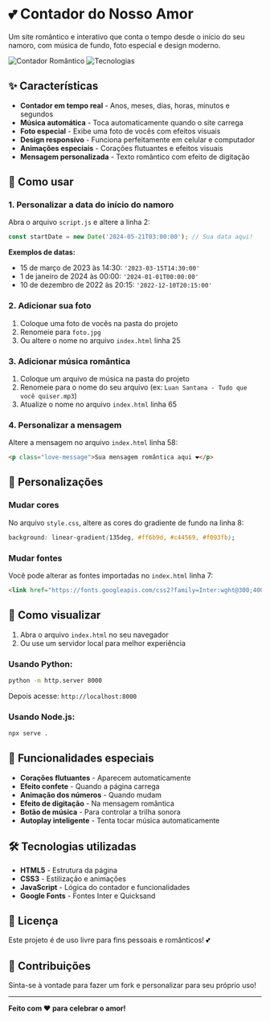 # 💕 Contador do Nosso Amor

Um site romântico e interativo que conta o tempo desde o início do seu namoro, com música de fundo, foto especial e design moderno.

![Contador Romântico](https://img.shields.io/badge/Status-Ativo-brightgreen)
![Tecnologias](https://img.shields.io/badge/HTML-CSS-JavaScript-orange)

## ✨ Características

- **Contador em tempo real** - Anos, meses, dias, horas, minutos e segundos
- **Música automática** - Toca automaticamente quando o site carrega
- **Foto especial** - Exibe uma foto de vocês com efeitos visuais
- **Design responsivo** - Funciona perfeitamente em celular e computador
- **Animações especiais** - Corações flutuantes e efeitos visuais
- **Mensagem personalizada** - Texto romântico com efeito de digitação

## 🚀 Como usar

### 1. Personalizar a data do início do namoro

Abra o arquivo `script.js` e altere a linha 2:

```javascript
const startDate = new Date('2024-05-21T03:00:00'); // Sua data aqui!
```

**Exemplos de datas:**
- 15 de março de 2023 às 14:30: `'2023-03-15T14:30:00'`
- 1 de janeiro de 2024 às 00:00: `'2024-01-01T00:00:00'`
- 10 de dezembro de 2022 às 20:15: `'2022-12-10T20:15:00'`

### 2. Adicionar sua foto

1. Coloque uma foto de vocês na pasta do projeto
2. Renomeie para `foto.jpg`
3. Ou altere o nome no arquivo `index.html` linha 25

### 3. Adicionar música romântica

1. Coloque um arquivo de música na pasta do projeto
2. Renomeie para o nome do seu arquivo (ex: `Luan Santana - Tudo que você quiser.mp3`)
3. Atualize o nome no arquivo `index.html` linha 65

### 4. Personalizar a mensagem

Altere a mensagem no arquivo `index.html` linha 58:
```html
<p class="love-message">Sua mensagem romântica aqui ❤️</p>
```

## 🎨 Personalizações

### Mudar cores
No arquivo `style.css`, altere as cores do gradiente de fundo na linha 8:
```css
background: linear-gradient(135deg, #ff6b9d, #c44569, #f093fb);
```

### Mudar fontes
Você pode alterar as fontes importadas no `index.html` linha 7:
```html
<link href="https://fonts.googleapis.com/css2?family=Inter:wght@300;400;600&family=Quicksand:wght@400;600&display=swap" rel="stylesheet">
```

## 📱 Como visualizar

1. Abra o arquivo `index.html` no seu navegador
2. Ou use um servidor local para melhor experiência

### Usando Python:
```bash
python -m http.server 8000
```
Depois acesse: `http://localhost:8000`

### Usando Node.js:
```bash
npx serve .
```

## 🎉 Funcionalidades especiais

- **Corações flutuantes** - Aparecem automaticamente
- **Efeito confete** - Quando a página carrega
- **Animação dos números** - Quando mudam
- **Efeito de digitação** - Na mensagem romântica
- **Botão de música** - Para controlar a trilha sonora
- **Autoplay inteligente** - Tenta tocar música automaticamente

## 🛠️ Tecnologias utilizadas

- **HTML5** - Estrutura da página
- **CSS3** - Estilização e animações
- **JavaScript** - Lógica do contador e funcionalidades
- **Google Fonts** - Fontes Inter e Quicksand

## 📝 Licença

Este projeto é de uso livre para fins pessoais e românticos! 💕

## 🤝 Contribuições

Sinta-se à vontade para fazer um fork e personalizar para seu próprio uso!

---

**Feito com ❤️ para celebrar o amor!** 